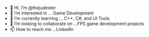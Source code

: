 - 👋 Hi, I’m @thejudester
- 👀 I’m interested in ... Game Development 
- 🌱 I’m currently learning ... C++, C#, and UI Tools
- 💞️ I’m looking to collaborate on ...FPS game development projects
- 📫 How to reach me ...LinkedIn

<!---
judylascano/judylascano is a ✨ special ✨ repository because its `README.md` (this file) appears on your GitHub profile.
You can click the Preview link to take a look at your changes.
--->
